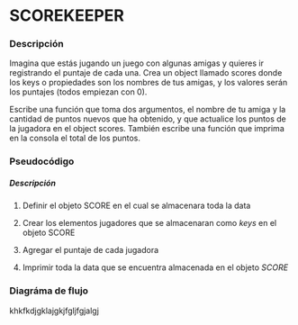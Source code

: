 # SCOREKEEPER

###  Descripción

Imagina que estás jugando un juego con algunas amigas y quieres ir registrando el puntaje de cada una. Crea un object llamado scores donde los keys o propiedades son los nombres de tus amigas, y los valores serán los puntajes (todos empiezan con 0).

Escribe una función que toma dos argumentos, el nombre de tu amiga y la cantidad de puntos nuevos que ha obtenido, y que actualice los puntos de la jugadora en el object scores. También escribe una función que imprima en la consola el total de los puntos.

### Pseudocódigo

#####  Descripción

1. Definir el objeto SCORE en el cual se almacenara toda la data

2. Crear los elementos jugadores que se almacenaran como *keys* en el objeto SCORE

3. Agregar el puntaje de cada jugadora

4. Imprimir toda la data que se encuentra almacenada en el objeto *SCORE*


### Diagráma de flujo

khkfkdjgklajgkjfgljfgjalgj
